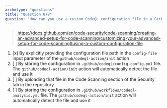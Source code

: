 ```yaml
---
archetype: "questions"
title: "Question 078"
question: "How can you use a custom CodeQL configuration file in a GitHub Actions workflow?"
---
```



> https://docs.github.com/en/code-security/code-scanning/creating-an-advanced-setup-for-code-scanning/customizing-your-advanced-setup-for-code-scanning#using-a-custom-configuration-file
1. [x] By explicitly providing the configuration file path in the `config-file` input parameter of the `github/codeql-action/init` action
1. [ ] By storing the configuration in `.github/codeql/config-config.yml` file. The `github/codeql-action/init` action will automatically detect the file and use it
1. [ ] By uploading that file in the Code Scanning section of the Security tab in the repository
1. [ ] By storing the configuration in `.github/workflows/codeql-analysis.yml` file. The `github/codeql-action/init` action will automatically detect the file and use it

